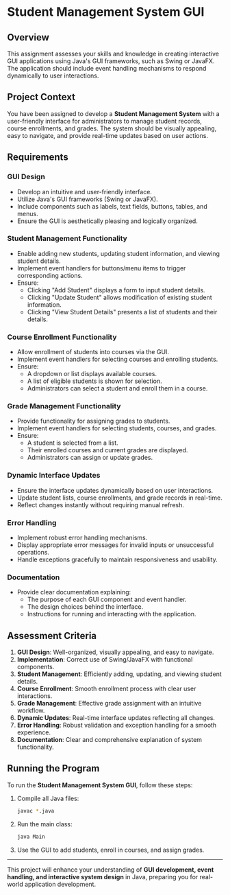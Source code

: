 # Student Management System GUI

## Overview
This assignment assesses your skills and knowledge in creating interactive GUI applications using Java's GUI frameworks, such as Swing or JavaFX. The application should include event handling mechanisms to respond dynamically to user interactions.

## Project Context
You have been assigned to develop a **Student Management System** with a user-friendly interface for administrators to manage student records, course enrollments, and grades. The system should be visually appealing, easy to navigate, and provide real-time updates based on user actions.

## Requirements

### GUI Design
- Develop an intuitive and user-friendly interface.
- Utilize Java's GUI frameworks (Swing or JavaFX).
- Include components such as labels, text fields, buttons, tables, and menus.
- Ensure the GUI is aesthetically pleasing and logically organized.

### Student Management Functionality
- Enable adding new students, updating student information, and viewing student details.
- Implement event handlers for buttons/menu items to trigger corresponding actions.
- Ensure:
    - Clicking "Add Student" displays a form to input student details.
    - Clicking "Update Student" allows modification of existing student information.
    - Clicking "View Student Details" presents a list of students and their details.

### Course Enrollment Functionality
- Allow enrollment of students into courses via the GUI.
- Implement event handlers for selecting courses and enrolling students.
- Ensure:
    - A dropdown or list displays available courses.
    - A list of eligible students is shown for selection.
    - Administrators can select a student and enroll them in a course.

### Grade Management Functionality
- Provide functionality for assigning grades to students.
- Implement event handlers for selecting students, courses, and grades.
- Ensure:
    - A student is selected from a list.
    - Their enrolled courses and current grades are displayed.
    - Administrators can assign or update grades.

### Dynamic Interface Updates
- Ensure the interface updates dynamically based on user interactions.
- Update student lists, course enrollments, and grade records in real-time.
- Reflect changes instantly without requiring manual refresh.

### Error Handling
- Implement robust error handling mechanisms.
- Display appropriate error messages for invalid inputs or unsuccessful operations.
- Handle exceptions gracefully to maintain responsiveness and usability.

### Documentation
- Provide clear documentation explaining:
    - The purpose of each GUI component and event handler.
    - The design choices behind the interface.
    - Instructions for running and interacting with the application.

## Assessment Criteria
1. **GUI Design**: Well-organized, visually appealing, and easy to navigate.
2. **Implementation**: Correct use of Swing/JavaFX with functional components.
3. **Student Management**: Efficiently adding, updating, and viewing student details.
4. **Course Enrollment**: Smooth enrollment process with clear user interactions.
5. **Grade Management**: Effective grade assignment with an intuitive workflow.
6. **Dynamic Updates**: Real-time interface updates reflecting all changes.
7. **Error Handling**: Robust validation and exception handling for a smooth experience.
8. **Documentation**: Clear and comprehensive explanation of system functionality.

## Running the Program
To run the **Student Management System GUI**, follow these steps:
1. Compile all Java files:
   ```sh
   javac *.java
   ```
2. Run the main class:
   ```sh
   java Main
   ```
3. Use the GUI to add students, enroll in courses, and assign grades.

---
This project will enhance your understanding of **GUI development, event handling, and interactive system design** in Java, preparing you for real-world application development.

